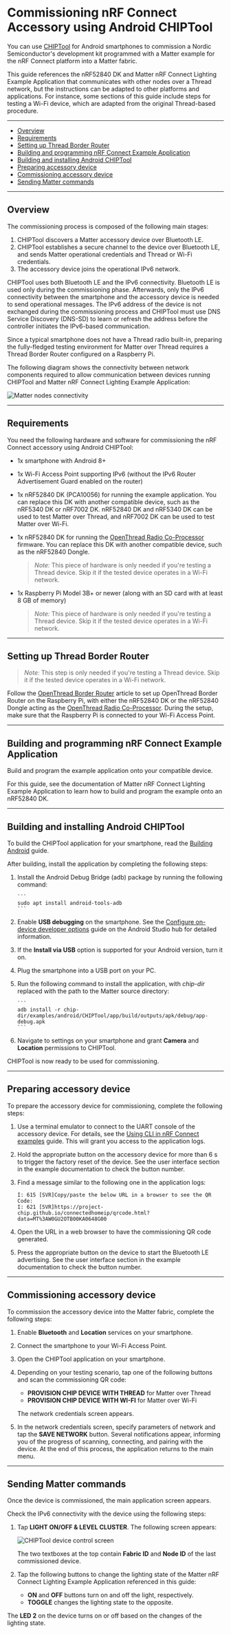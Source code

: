 # Commissioning nRF Connect Accessory using Android CHIPTool

You can use [CHIPTool](android_building.md) for Android smartphones to
commission a Nordic Semiconductor's development kit programmed with a Matter
example for the nRF Connect platform into a Matter fabric.

This guide references the nRF52840 DK and Matter nRF Connect Lighting Example
Application that communicates with other nodes over a Thread network, but the
instructions can be adapted to other platforms and applications. For instance,
some sections of this guide include steps for testing a Wi-Fi device, which are
adapted from the original Thread-based procedure.

<hr>

-   [Overview](#overview)
-   [Requirements](#requirements)
-   [Setting up Thread Border Router](#setting-up-thread-border-router)
-   [Building and programming nRF Connect Example Application](#building-and-programming-nrf-connect-example-application)
-   [Building and installing Android CHIPTool](#building-and-installing-android-chiptool)
-   [Preparing accessory device](#preparing-accessory-device)
-   [Commissioning accessory device](#commissioning-accessory-device)
-   [Sending Matter commands](#sending-matter-commands)

<hr>

## Overview

The commissioning process is composed of the following main stages:

1.  CHIPTool discovers a Matter accessory device over Bluetooth LE.
2.  CHIPTool establishes a secure channel to the device over Bluetooth LE, and
    sends Matter operational credentials and Thread or Wi-Fi credentials.
3.  The accessory device joins the operational IPv6 network.

CHIPTool uses both Bluetooth LE and the IPv6 connectivity. Bluetooth LE is used
only during the commissioning phase. Afterwards, only the IPv6 connectivity
between the smartphone and the accessory device is needed to send operational
messages. The IPv6 address of the device is not exchanged during the
commissioning process and CHIPTool must use DNS Service Discovery (DNS-SD) to
learn or refresh the address before the controller initiates the IPv6-based
communication.

Since a typical smartphone does not have a Thread radio built-in, preparing the
fully-fledged testing environment for Matter over Thread requires a Thread
Border Router configured on a Raspberry Pi.

The following diagram shows the connectivity between network components required
to allow communication between devices running CHIPTool and Matter nRF Connect
Lighting Example Application:

![Matter nodes connectivity](./images/nrfconnect_android_connectivity.png)

<hr>

## Requirements

You need the following hardware and software for commissioning the nRF Connect
accessory using Android CHIPTool:

-   1x smartphone with Android 8+
-   1x Wi-Fi Access Point supporting IPv6 (without the IPv6 Router Advertisement
    Guard enabled on the router)
-   1x nRF52840 DK (PCA10056) for running the example application. You can
    replace this DK with another compatible device, such as the nRF5340 DK or
    nRF7002 DK. nRF52840 DK and nRF5340 DK can be used to test Matter over
    Thread, and nRF7002 DK can be used to test Matter over Wi-Fi.

-   1x nRF52840 DK for running the
    [OpenThread Radio Co-Processor](https://openthread.io/platforms/co-processor)
    firmware. You can replace this DK with another compatible device, such as
    the nRF52840 Dongle.

    > _Note:_ This piece of hardware is only needed if you're testing a Thread
    > device. Skip it if the tested device operates in a Wi-Fi network.

-   1x Raspberry Pi Model 3B+ or newer (along with an SD card with at least 8 GB
    of memory)

    > _Note:_ This piece of hardware is only needed if you're testing a Thread
    > device. Skip it if the tested device operates in a Wi-Fi network.

<hr>

## Setting up Thread Border Router

> _Note:_ This step is only needed if you're testing a Thread device. Skip it if
> the tested device operates in a Wi-Fi network.

Follow the [OpenThread Border Router](openthread_border_router_pi.md) article to
set up OpenThread Border Router on the Raspberry Pi, with either the nRF52840 DK
or the nRF52840 Dongle acting as the
[OpenThread Radio Co-Processor](https://openthread.io/platforms/co-processor).
During the setup, make sure that the Raspberry Pi is connected to your Wi-Fi
Access Point.

<hr>

## Building and programming nRF Connect Example Application

Build and program the example application onto your compatible device.

For this guide, see the documentation of Matter nRF Connect Lighting Example
Application to learn how to build and program the example onto an nRF52840 DK.

<hr>

## Building and installing Android CHIPTool

To build the CHIPTool application for your smartphone, read the
[Building Android](android_building.md) guide.

After building, install the application by completing the following steps:

1.  Install the Android Debug Bridge (adb) package by running the following
    command:

        ```
        sudo apt install android-tools-adb
        ```

2.  Enable **USB debugging** on the smartphone. See the
    [Configure on-device developer options](https://developer.android.com/studio/debug/dev-options)
    guide on the Android Studio hub for detailed information.
3.  If the **Install via USB** option is supported for your Android version,
    turn it on.
4.  Plug the smartphone into a USB port on your PC.
5.  Run the following command to install the application, with _chip-dir_
    replaced with the path to the Matter source directory:

        ```
        adb install -r chip-dir/examples/android/CHIPTool/app/build/outputs/apk/debug/app-debug.apk
        ```

6.  Navigate to settings on your smartphone and grant **Camera** and
    **Location** permissions to CHIPTool.

CHIPTool is now ready to be used for commissioning.

<hr>

## Preparing accessory device

To prepare the accessory device for commissioning, complete the following steps:

1.  Use a terminal emulator to connect to the UART console of the accessory
    device. For details, see the
    [Using CLI in nRF Connect examples](nrfconnect_examples_cli.md) guide. This
    will grant you access to the application logs.
2.  Hold the appropriate button on the accessory device for more than 6 s to
    trigger the factory reset of the device. See the user interface section in
    the example documentation to check the button number.
3.  Find a message similar to the following one in the application logs:

        I: 615 [SVR]Copy/paste the below URL in a browser to see the QR Code:
        I: 621 [SVR]https://project-chip.github.io/connectedhomeip/qrcode.html?data=MT%3AW0GU2OTB00KA0648G00

4.  Open the URL in a web browser to have the commissioning QR code generated.
5.  Press the appropriate button on the device to start the Bluetooth LE
    advertising. See the user interface section in the example documentation to
    check the button number.

<hr>

## Commissioning accessory device

To commission the accessory device into the Matter fabric, complete the
following steps:

1.  Enable **Bluetooth** and **Location** services on your smartphone.
2.  Connect the smartphone to your Wi-Fi Access Point.
3.  Open the CHIPTool application on your smartphone.
4.  Depending on your testing scenario, tap one of the following buttons and
    scan the commissioning QR code:

    -   **PROVISION CHIP DEVICE WITH THREAD** for Matter over Thread
    -   **PROVISION CHIP DEVICE WITH WI-FI** for Matter over Wi-Fi

    The network credentials screen appears.

5.  In the network credentials screen, specify parameters of network and tap the
    **SAVE NETWORK** button. Several notifications appear, informing you of the
    progress of scanning, connecting, and pairing with the device. At the end of
    this process, the application returns to the main menu.

<hr>

## Sending Matter commands

Once the device is commissioned, the main application screen appears.

Check the IPv6 connectivity with the device using the following steps:

1. Tap **LIGHT ON/OFF & LEVEL CLUSTER**. The following screen appears:

    ![CHIPTool device control screen](./images/CHIPTool_device_commissioned.png)

    The two textboxes at the top contain **Fabric ID** and **Node ID** of the
    last commissioned device.

2. Tap the following buttons to change the lighting state of the Matter nRF
   Connect Lighting Example Application referenced in this guide:

    - **ON** and **OFF** buttons turn on and off the light, respectively.
    - **TOGGLE** changes the lighting state to the opposite.

The **LED 2** on the device turns on or off based on the changes of the lighting
state.
